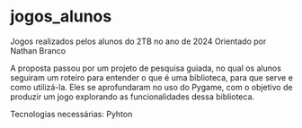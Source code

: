# jogos_alunos
Jogos realizados pelos alunos do 2TB no ano de 2024
Orientado por Nathan Branco

A proposta passou por um projeto de pesquisa guiada, no qual os alunos seguiram um roteiro para entender o que é uma biblioteca, para que serve e como utilizá-la. Eles se aprofundaram no uso do Pygame, com o objetivo de produzir um jogo explorando as funcionalidades dessa biblioteca.

Tecnologias necessárias: Pyhton

